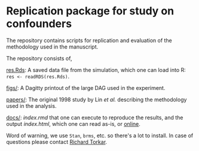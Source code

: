 # Replication package for study on confounders

The repository contains scripts for replication and evaluation of the methodology used in the manuscript.

The repository consists of,

[res.Rds](https://github.com/torkar/confounders/blob/main/res.Rds): A saved data file from the simulation, which one can load into R: `res <- readRDS(res.Rds)`.

[figs/](https://github.com/torkar/confounders/tree/main/figs): A Dagitty printout of the large DAG used in the experiment.

[papers/](https://github.com/torkar/confounders/tree/main/papers): The original 1998 study by Lin *et al.* describing the methodology used in the analysis.

[docs/](https://github.com/torkar/confounders/tree/main/docs): *index.rmd* that one can execute to reproduce the results, and the output *index.html*, which one can read as-is, or [online](https://torkar.github.io/confounders/).

Word of warning, we use `Stan`, `brms`, etc. so there's a lot to install. In case of questions please contact [Richard Torkar](mailto:torkarr@chalmers.se?subject=[GitHub]%20Confounders%20Study).
